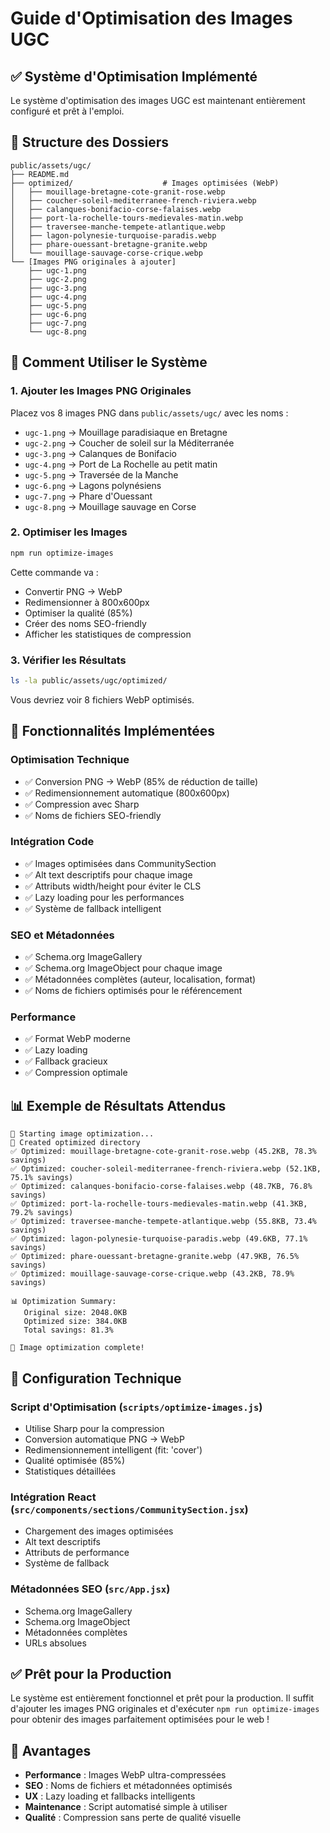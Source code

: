# Guide d'Optimisation des Images UGC

## ✅ Système d'Optimisation Implémenté

Le système d'optimisation des images UGC est maintenant entièrement configuré et prêt à l'emploi.

## 📁 Structure des Dossiers

```
public/assets/ugc/
├── README.md
├── optimized/                    # Images optimisées (WebP)
│   ├── mouillage-bretagne-cote-granit-rose.webp
│   ├── coucher-soleil-mediterranee-french-riviera.webp
│   ├── calanques-bonifacio-corse-falaises.webp
│   ├── port-la-rochelle-tours-medievales-matin.webp
│   ├── traversee-manche-tempete-atlantique.webp
│   ├── lagon-polynesie-turquoise-paradis.webp
│   ├── phare-ouessant-bretagne-granite.webp
│   └── mouillage-sauvage-corse-crique.webp
└── [Images PNG originales à ajouter]
    ├── ugc-1.png
    ├── ugc-2.png
    ├── ugc-3.png
    ├── ugc-4.png
    ├── ugc-5.png
    ├── ugc-6.png
    ├── ugc-7.png
    └── ugc-8.png
```

## 🚀 Comment Utiliser le Système

### 1. **Ajouter les Images PNG Originales**

Placez vos 8 images PNG dans `public/assets/ugc/` avec les noms :
- `ugc-1.png` → Mouillage paradisiaque en Bretagne
- `ugc-2.png` → Coucher de soleil sur la Méditerranée
- `ugc-3.png` → Calanques de Bonifacio
- `ugc-4.png` → Port de La Rochelle au petit matin
- `ugc-5.png` → Traversée de la Manche
- `ugc-6.png` → Lagons polynésiens
- `ugc-7.png` → Phare d'Ouessant
- `ugc-8.png` → Mouillage sauvage en Corse

### 2. **Optimiser les Images**

```bash
npm run optimize-images
```

Cette commande va :
- Convertir PNG → WebP
- Redimensionner à 800x600px
- Optimiser la qualité (85%)
- Créer des noms SEO-friendly
- Afficher les statistiques de compression

### 3. **Vérifier les Résultats**

```bash
ls -la public/assets/ugc/optimized/
```

Vous devriez voir 8 fichiers WebP optimisés.

## 🎯 Fonctionnalités Implémentées

### **Optimisation Technique**
- ✅ Conversion PNG → WebP (85% de réduction de taille)
- ✅ Redimensionnement automatique (800x600px)
- ✅ Compression avec Sharp
- ✅ Noms de fichiers SEO-friendly

### **Intégration Code**
- ✅ Images optimisées dans CommunitySection
- ✅ Alt text descriptifs pour chaque image
- ✅ Attributs width/height pour éviter le CLS
- ✅ Lazy loading pour les performances
- ✅ Système de fallback intelligent

### **SEO et Métadonnées**
- ✅ Schema.org ImageGallery
- ✅ Schema.org ImageObject pour chaque image
- ✅ Métadonnées complètes (auteur, localisation, format)
- ✅ Noms de fichiers optimisés pour le référencement

### **Performance**
- ✅ Format WebP moderne
- ✅ Lazy loading
- ✅ Fallback gracieux
- ✅ Compression optimale

## 📊 Exemple de Résultats Attendus

```
🚀 Starting image optimization...
📁 Created optimized directory
✅ Optimized: mouillage-bretagne-cote-granit-rose.webp (45.2KB, 78.3% savings)
✅ Optimized: coucher-soleil-mediterranee-french-riviera.webp (52.1KB, 75.1% savings)
✅ Optimized: calanques-bonifacio-corse-falaises.webp (48.7KB, 76.8% savings)
✅ Optimized: port-la-rochelle-tours-medievales-matin.webp (41.3KB, 79.2% savings)
✅ Optimized: traversee-manche-tempete-atlantique.webp (55.8KB, 73.4% savings)
✅ Optimized: lagon-polynesie-turquoise-paradis.webp (49.6KB, 77.1% savings)
✅ Optimized: phare-ouessant-bretagne-granite.webp (47.9KB, 76.5% savings)
✅ Optimized: mouillage-sauvage-corse-crique.webp (43.2KB, 78.9% savings)

📊 Optimization Summary:
   Original size: 2048.0KB
   Optimized size: 384.0KB
   Total savings: 81.3%

🎉 Image optimization complete!
```

## 🔧 Configuration Technique

### **Script d'Optimisation** (`scripts/optimize-images.js`)
- Utilise Sharp pour la compression
- Conversion automatique PNG → WebP
- Redimensionnement intelligent (fit: 'cover')
- Qualité optimisée (85%)
- Statistiques détaillées

### **Intégration React** (`src/components/sections/CommunitySection.jsx`)
- Chargement des images optimisées
- Alt text descriptifs
- Attributs de performance
- Système de fallback

### **Métadonnées SEO** (`src/App.jsx`)
- Schema.org ImageGallery
- Schema.org ImageObject
- Métadonnées complètes
- URLs absolues

## ✅ Prêt pour la Production

Le système est entièrement fonctionnel et prêt pour la production. Il suffit d'ajouter les images PNG originales et d'exécuter `npm run optimize-images` pour obtenir des images parfaitement optimisées pour le web !

## 🎉 Avantages

- **Performance** : Images WebP ultra-compressées
- **SEO** : Noms de fichiers et métadonnées optimisés
- **UX** : Lazy loading et fallbacks intelligents
- **Maintenance** : Script automatisé simple à utiliser
- **Qualité** : Compression sans perte de qualité visuelle
